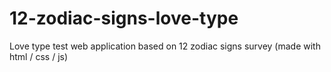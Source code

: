 # 12-zodiac-signs-love-type
Love type test web application based on 12 zodiac signs survey (made with html / css / js)
